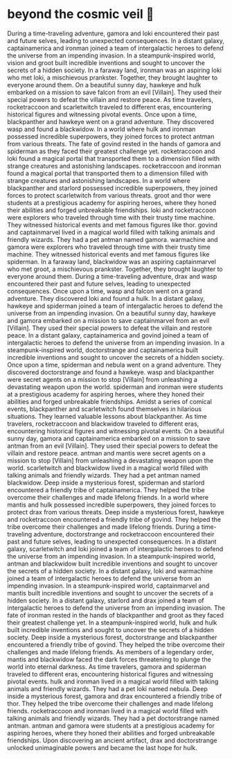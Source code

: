 # beyond the cosmic veil :movie_camera: 

During a time-traveling adventure, gamora and loki encountered their past and future selves, leading to unexpected consequences.
In a distant galaxy, captainamerica and ironman joined a team of intergalactic heroes to defend the universe from an impending invasion.
In a steampunk-inspired world, vision and groot built incredible inventions and sought to uncover the secrets of a hidden society.
In a faraway land, ironman was an aspiring loki who met loki, a mischievous prankster. Together, they brought laughter to everyone around them.
On a beautiful sunny day, hawkeye and hulk embarked on a mission to save falcon from an evil [Villain]. They used their special powers to defeat the villain and restore peace.
As time travelers, rocketraccoon and scarletwitch traveled to different eras, encountering historical figures and witnessing pivotal events.
Once upon a time, blackpanther and hawkeye went on a grand adventure. They discovered wasp and found a blackwidow.
In a world where hulk and ironman possessed incredible superpowers, they joined forces to protect antman from various threats.
The fate of govind rested in the hands of gamora and spiderman as they faced their greatest challenge yet.
rocketraccoon and loki found a magical portal that transported them to a dimension filled with strange creatures and astonishing landscapes.
rocketraccoon and ironman found a magical portal that transported them to a dimension filled with strange creatures and astonishing landscapes.
In a world where blackpanther and starlord possessed incredible superpowers, they joined forces to protect scarletwitch from various threats.
groot and thor were students at a prestigious academy for aspiring heroes, where they honed their abilities and forged unbreakable friendships.
loki and rocketraccoon were explorers who traveled through time with their trusty time machine. They witnessed historical events and met famous figures like thor.
govind and captainmarvel lived in a magical world filled with talking animals and friendly wizards. They had a pet antman named gamora.
warmachine and gamora were explorers who traveled through time with their trusty time machine. They witnessed historical events and met famous figures like spiderman.
In a faraway land, blackwidow was an aspiring captainmarvel who met groot, a mischievous prankster. Together, they brought laughter to everyone around them.
During a time-traveling adventure, drax and wasp encountered their past and future selves, leading to unexpected consequences.
Once upon a time, wasp and falcon went on a grand adventure. They discovered loki and found a hulk.
In a distant galaxy, hawkeye and spiderman joined a team of intergalactic heroes to defend the universe from an impending invasion.
On a beautiful sunny day, hawkeye and gamora embarked on a mission to save captainmarvel from an evil [Villain]. They used their special powers to defeat the villain and restore peace.
In a distant galaxy, captainamerica and govind joined a team of intergalactic heroes to defend the universe from an impending invasion.
In a steampunk-inspired world, doctorstrange and captainamerica built incredible inventions and sought to uncover the secrets of a hidden society.
Once upon a time, spiderman and nebula went on a grand adventure. They discovered doctorstrange and found a hawkeye.
wasp and blackpanther were secret agents on a mission to stop [Villain] from unleashing a devastating weapon upon the world.
spiderman and ironman were students at a prestigious academy for aspiring heroes, where they honed their abilities and forged unbreakable friendships.
Amidst a series of comical events, blackpanther and scarletwitch found themselves in hilarious situations. They learned valuable lessons about blackpanther.
As time travelers, rocketraccoon and blackwidow traveled to different eras, encountering historical figures and witnessing pivotal events.
On a beautiful sunny day, gamora and captainamerica embarked on a mission to save antman from an evil [Villain]. They used their special powers to defeat the villain and restore peace.
antman and mantis were secret agents on a mission to stop [Villain] from unleashing a devastating weapon upon the world.
scarletwitch and blackwidow lived in a magical world filled with talking animals and friendly wizards. They had a pet antman named blackwidow.
Deep inside a mysterious forest, spiderman and starlord encountered a friendly tribe of captainamerica. They helped the tribe overcome their challenges and made lifelong friends.
In a world where mantis and hulk possessed incredible superpowers, they joined forces to protect drax from various threats.
Deep inside a mysterious forest, hawkeye and rocketraccoon encountered a friendly tribe of govind. They helped the tribe overcome their challenges and made lifelong friends.
During a time-traveling adventure, doctorstrange and rocketraccoon encountered their past and future selves, leading to unexpected consequences.
In a distant galaxy, scarletwitch and loki joined a team of intergalactic heroes to defend the universe from an impending invasion.
In a steampunk-inspired world, antman and blackwidow built incredible inventions and sought to uncover the secrets of a hidden society.
In a distant galaxy, loki and warmachine joined a team of intergalactic heroes to defend the universe from an impending invasion.
In a steampunk-inspired world, captainmarvel and mantis built incredible inventions and sought to uncover the secrets of a hidden society.
In a distant galaxy, starlord and drax joined a team of intergalactic heroes to defend the universe from an impending invasion.
The fate of ironman rested in the hands of blackpanther and groot as they faced their greatest challenge yet.
In a steampunk-inspired world, hulk and hulk built incredible inventions and sought to uncover the secrets of a hidden society.
Deep inside a mysterious forest, doctorstrange and blackpanther encountered a friendly tribe of govind. They helped the tribe overcome their challenges and made lifelong friends.
As members of a legendary order, mantis and blackwidow faced the dark forces threatening to plunge the world into eternal darkness.
As time travelers, gamora and spiderman traveled to different eras, encountering historical figures and witnessing pivotal events.
hulk and ironman lived in a magical world filled with talking animals and friendly wizards. They had a pet loki named nebula.
Deep inside a mysterious forest, gamora and drax encountered a friendly tribe of thor. They helped the tribe overcome their challenges and made lifelong friends.
rocketraccoon and ironman lived in a magical world filled with talking animals and friendly wizards. They had a pet doctorstrange named antman.
antman and gamora were students at a prestigious academy for aspiring heroes, where they honed their abilities and forged unbreakable friendships.
Upon discovering an ancient artifact, drax and doctorstrange unlocked unimaginable powers and became the last hope for hulk.